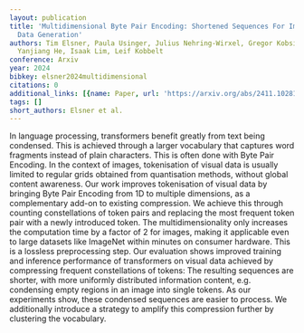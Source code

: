 ```yaml
---
layout: publication
title: 'Multidimensional Byte Pair Encoding: Shortened Sequences For Improved Visual
  Data Generation'
authors: Tim Elsner, Paula Usinger, Julius Nehring-Wirxel, Gregor Kobsik, Victor Czech,
  Yanjiang He, Isaak Lim, Leif Kobbelt
conference: Arxiv
year: 2024
bibkey: elsner2024multidimensional
citations: 0
additional_links: [{name: Paper, url: 'https://arxiv.org/abs/2411.10281'}]
tags: []
short_authors: Elsner et al.
---
```

In language processing, transformers benefit greatly from text being
condensed. This is achieved through a larger vocabulary that captures word
fragments instead of plain characters. This is often done with Byte Pair
Encoding. In the context of images, tokenisation of visual data is usually
limited to regular grids obtained from quantisation methods, without global
content awareness. Our work improves tokenisation of visual data by bringing
Byte Pair Encoding from 1D to multiple dimensions, as a complementary add-on to
existing compression. We achieve this through counting constellations of token
pairs and replacing the most frequent token pair with a newly introduced token.
The multidimensionality only increases the computation time by a factor of 2
for images, making it applicable even to large datasets like ImageNet within
minutes on consumer hardware. This is a lossless preprocessing step. Our
evaluation shows improved training and inference performance of transformers on
visual data achieved by compressing frequent constellations of tokens: The
resulting sequences are shorter, with more uniformly distributed information
content, e.g. condensing empty regions in an image into single tokens. As our
experiments show, these condensed sequences are easier to process. We
additionally introduce a strategy to amplify this compression further by
clustering the vocabulary.